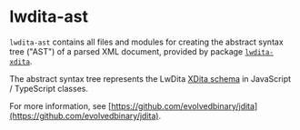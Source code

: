# lwdita-ast

`lwdita-ast` contains all files and modules for creating the abstract syntax tree ("AST") of a parsed XML document, provided by package [`lwdita-xdita`](https://www.npmjs.com/package/@jdita/lwdita-xdita).

The abstract syntax tree represents the LwDita [XDita schema](https://github.com/oasis-tcs/dita-lwdita/blob/spec/org.oasis.xdita/dtd/lw-topic.mod) in JavaScript / TypeScript classes.

For more information, see [https://github.com/evolvedbinary/jdita](https://github.com/evolvedbinary/jdita).
